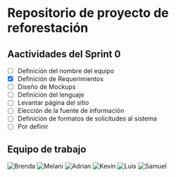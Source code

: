 # Repositorio de proyecto de reforestación

## Aactividades del Sprint 0
- [ ] Definición del nombre del equipo
- [X] Definición de Requerimientos
- [ ] Diseño de Mockups
- [ ] Definición del lenguaje
- [ ] Levantar página del sitio
- [ ] Elección de la fuente de información
- [ ] Definición de formatos de solicitudes al sistema
- [ ] Por definir

## Equipo de trabajo
![Brenda](https://github-readme-stats.vercel.app/api?username=marbrehi&theme=buefy&layout=compact)
![Melani](https://github-readme-stats.vercel.app/api?username=Bestobetsa&theme=dracula&layout=compact)
![Adrian](https://github-readme-stats.vercel.app/api?username=AdrianPardo99&theme=vue-dark&layout=compact)
![Kevin](https://github-readme-stats.vercel.app/api?username=Kevin-Garcia-Martinez&theme=prussian&layout=compact)
![Luis](https://github-readme-stats.vercel.app/api?username=LuisEnriqueHdz&theme=solarized-light&layout=compact)
![Samuel](https://github-readme-stats.vercel.app/api?username=SamAlJuMa&theme=gotham&layout=compact)

